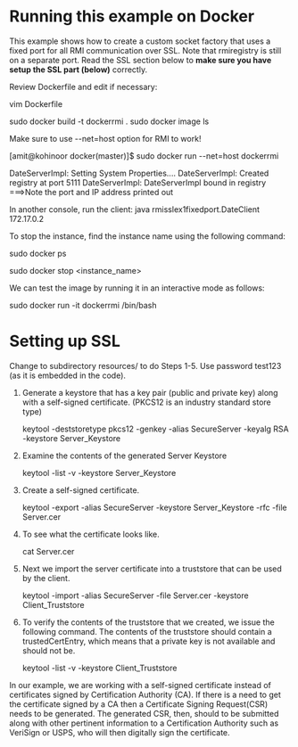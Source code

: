 

Running this example on Docker
==============================

This example shows how to create a custom socket factory that uses a fixed port for all RMI communication 
over SSL. Note that rmiregistry is still on a separate port. Read the SSL section below to **make sure you
have setup the SSL part (below)** correctly.


Review Dockerfile and edit if necessary:

vim Dockerfile

sudo docker build -t dockerrmi .
sudo docker image ls

Make sure to use --net=host option for RMI to work!

[amit@kohinoor docker(master)]$ sudo docker run --net=host dockerrmi

DateServerImpl: Setting System Properties....
DateServerImpl: Created registry at port 5111
DateServerImpl: DateServerImpl bound in registry
===>Note the port and IP address printed out

In another console, run the client:
java rmisslex1fixedport.DateClient 172.17.0.2

To stop the instance, find the instance name using the following command:

sudo docker ps

sudo docker stop <instance_name>

We can test the image by running it in an interactive mode as follows:

sudo docker run -it dockerrmi /bin/bash


Setting up SSL
===============

Change to subdirectory resources/ to do Steps 1-5. Use password test123 (as it is embedded in the code).


1. 	Generate a keystore that has a key pair (public and private key) along with a
	self-signed certificate. (PKCS12 is an industry standard store type)

	keytool -deststoretype pkcs12 -genkey -alias SecureServer -keyalg RSA -keystore Server_Keystore

2. 	Examine the contents of the generated Server Keystore

	keytool -list -v  -keystore Server_Keystore

3.  Create a self-signed certificate.

	keytool -export -alias SecureServer -keystore Server_Keystore -rfc -file Server.cer

4. 	To see what the certificate looks like.

	cat Server.cer

5.  Next we import the server certificate into a truststore that can be used by
    the client.

	keytool -import -alias SecureServer -file Server.cer -keystore Client_Truststore

6.	To verify the contents of the truststore that we created, we issue the following
    command. The contents of the truststore should contain a trustedCertEntry,
	which means that a private key is not available and should not be.

	keytool -list -v  -keystore Client_Truststore

In our example, we are working with a self-signed certificate instead of certificates signed by
Certification Authority (CA). If there is a need to get the certificate signed by a CA then a
Certificate Signing Request(CSR) needs to be generated. The generated CSR, then, should to be
submitted along with other pertinent information to a Certification Authority such as VeriSign
or USPS, who will then digitally sign the certificate.



